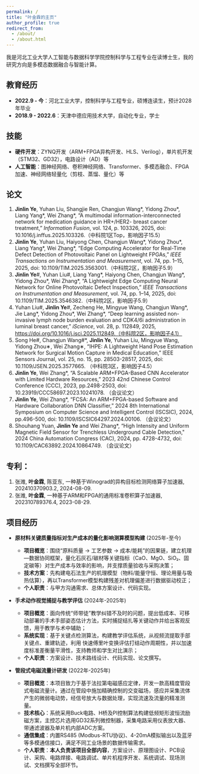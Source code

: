 ```yaml
---
permalink: /
title: "叶金霖的主页"
author_profile: true
redirect_from: 
  - /about/
  - /about.html
---
```


我是河北工业大学人工智能与数据科学学院控制科学与工程专业在读博士生，我的研究方向是多模态数据融合与智能计算。

## 教育经历

* **2022.9 - 今**：河北工业大学，控制科学与工程专业，硕博连读生，预计2028年毕业
* **2018.9 - 2022.6**：天津中德应用技术大学，自动化专业，学士

## 技能

* **硬件开发**：ZYNQ开发（ARM+FPGA异构开发、HLS、Verilog），单片机开发（STM32、GD32），电路设计（AD）等
* **人工智能**：图神经网络、卷积神经网络、Transformer、多模态融合、FPGA加速、神经网络轻量化（剪枝、蒸馏、量化）等

## 论文

1.  **Jinlin Ye**, Yuhan Liu, Shangjie Ren, Changjun Wang\*, Yidong Zhou\*, Liang Yang\*, Wei Zhang\*, “A multimodal information-interconnected network for medication guidance in HR+/HER2- breast cancer treatment,” *Information Fusion*, vol. 124, p. 103326, 2025, doi: 10.1016/j.inffus.2025.103326.（中科院1区Top，影响因子15.5）
2.  **Jinlin Ye**, Yuhan Liu, Haiyong Chen, Changjun Wang\*, Yidong Zhou\*, Liang Yang\*, Wei Zhang\*, “Edge Computing Accelerator for Real-Time Defect Detection of Photovoltaic Panel on Lightweight FPGAs,” *IEEE Transactions on Instrumentation and Measurement*, vol. 74, pp. 1–15, 2025, doi: 10.1109/TIM.2025.3563001.（中科院2区，影响因子5.9）
3.  **Jinlin Ye**#, Yuhan Liu#, Liang Yang\*, Haiyong Chen, Changjun Wang\*, Yidong Zhou\*, Wei Zhang\*, “A Lightweight Edge Computing Neural Network for Online Photovoltaic Defect Inspection,” *IEEE Transactions on Instrumentation and Measurement*, vol. 74, pp. 1–14, 2025, doi: 10.1109/TIM.2025.3546382.（中科院2区，影响因子5.9）
4.  Yuhan Liu#, **Jinlin Ye**#, Zecheng He, Mingyue Wang, Changjun Wang\*, Jie Lang\*, Yidong Zhou\*, Wei Zhang\*, “Deep learning assisted non-invasive lymph node burden evaluation and CDK4/6i administration in luminal breast cancer,” *iScience*, vol. 28, p. 112849, 2025, https://doi.org/10.1016/j.isci.2025.112849.（中科院2区，影响因子4.1）
5.  Song He#, Changjun Wang#*, **Jinlin Ye**, Yuhan Liu, Mingyue Wang, Yidong Zhou∗, Wei Zhang∗, “IHPE: A Lightweight Hand Pose Estimation Network for Surgical Motion Capture in Medical Education,” IEEE Sensors Journal, vol. 25, no. 15, pp. 28503-28517, 2025, doi: 10.1109/JSEN.2025.3577665. （中科院3区，影响因子4.5）
6.  **Jinlin Ye**, Wei Zhang*, “A Scalable ARM+FPGA-Based CNN Accelerator with Limited Hardware Resources,” 2023 42nd Chinese Control Conference (CCC), 2023, pp.2498-2503, doi: 10.23919/CCC58697.2023.10241078. （会议论文）
7.  **Jinlin Ye**, Wei Zhang*, “FCSA: An ARM+FPGA-based Software and Hardware Collaboration DNN Classifier,” 2024 8th International Symposium on Computer Science and Intelligent Control (ISCSIC), 2024, pp.496-500, doi: 10.1109/ISCSIC64297.2024.00106. （会议论文）
8.   Shouhang Yuan, **Jinlin Ye** and Wei Zhang*, “High Intensity and Uniform Magnetic Field Sensor for Trenchless Underground Cable Detection," 2024 China Automation Congress (CAC), 2024, pp. 4728-4732, doi: 10.1109/CAC63892.2024.10864749. （会议论文）


## 专利：
1. 张潍, **叶金霖**, 陈亚东, 一种基于Winograd的异构目标检测网络算子加速器, 202410370903.2, 2024-08-09.
2. 张潍, **叶金霖**, 一种基于ARM和FPGA的通用标准卷积算子加速器, 202310789376.4, 2023-08-29.


## 项目经历

* **原材料关键质量指标对生产成本的量化影响测算模型构建** (2025年-至今)
    * **项目概览**：围绕“原料质量 → 工艺参数 → 成本/能耗”的因果链，建立机理—数据协同框架，量化石灰石/碳材等关键指标（CaO、MgO、SiO₂、固定碳等）对生产成本与效率的影响，并支撑质量验收与采购决策；
    * **技术方案**：先构建电石法生产的机理模型（物料/能量守恒、理论用量与吸热估算），再以Transformer模型构建残差对机理偏差进行数据驱动校正；
    * **个人职责**：与甲方沟通需求、总体方案设计、代码实现。

* **手术动作视觉捕捉与教学评估** (2024年-2025年)
    * **项目概览**：面向传统“师带徒”教学纠错不及时的问题，提出低成本、可移动部署的手术手部姿态估计方法，实时捕捉结扎等关键动作并给出客观反馈，用于教学与术中辅助；
    * **系统实现**：基于关键点检测算法，构建教学评估系统，从视频流提取手部关键点、重建轨迹，利用 快速傅里叶变换评估打结动作周期性，并以加速度标准差衡量平滑性，支持教师和学生对比演示；
    * **个人职责**：方案设计、技术路线设计、代码实现、论文撰写。

* **管段式电磁流量计研发** (2022年-2025年)
    * **项目概览**：本项目致力于基于法拉第电磁感应定律，开发一款高精度管段式电磁流量计。通过在管段中施加精确控制的交变磁场，感应并采集流体产生的微弱电动势，经信号放大与数据处理，实现流速及流量的精准测量。
    * **技术核心**：系统采用Buck电路、H桥及PI控制算法构建低频矩形波恒流励磁方案，主控芯片选用GD32系列微控制器，采集电路采用仪表放大器、带通滤波器及单片机内部ADC方案。
    * **通信集成**：内置RS485 (Modbus-RTU协议)、4-20mA模拟输出以及蓝牙等多模通信接口，满足不同工业场景的数据传输需求。
    * **个人职责**：**本人负责该项目全部内容**，方案设计、原理图设计、PCB设计、采购、电路焊接、电路调试、单片机程序开发、系统调试、现场测试、文档撰写全部环节。

